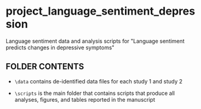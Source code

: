 # project_language_sentiment_depression
Language sentiment data and analysis scripts for "Language sentiment predicts changes in depressive symptoms"

## FOLDER CONTENTS
* `\data` contains de-identified data files for each study 1 and study 2

* `\scripts` is the main folder that contains scripts that produce all analyses, figures, and tables reported in the manuscript






